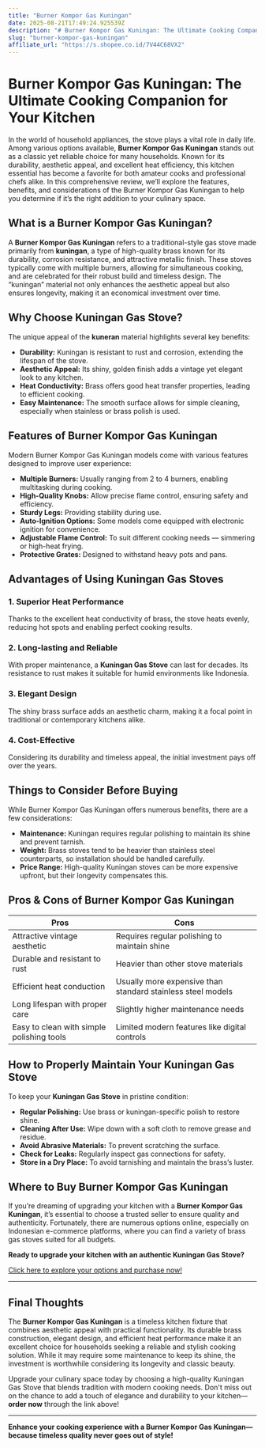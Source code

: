 ```yaml
---
title: "Burner Kompor Gas Kuningan"
date: 2025-08-21T17:49:24.925539Z
description: "# Burner Kompor Gas Kuningan: The Ultimate Cooking Companion for Your Kitchen..."
slug: "burner-kompor-gas-kuningan"
affiliate_url: "https://s.shopee.co.id/7V44C68VX2"
---
```

# Burner Kompor Gas Kuningan: The Ultimate Cooking Companion for Your Kitchen

In the world of household appliances, the stove plays a vital role in daily life. Among various options available, **Burner Kompor Gas Kuningan** stands out as a classic yet reliable choice for many households. Known for its durability, aesthetic appeal, and excellent heat efficiency, this kitchen essential has become a favorite for both amateur cooks and professional chefs alike. In this comprehensive review, we’ll explore the features, benefits, and considerations of the Burner Kompor Gas Kuningan to help you determine if it’s the right addition to your culinary space.

## What is a Burner Kompor Gas Kuningan?

A **Burner Kompor Gas Kuningan** refers to a traditional-style gas stove made primarily from **kuningan**, a type of high-quality brass known for its durability, corrosion resistance, and attractive metallic finish. These stoves typically come with multiple burners, allowing for simultaneous cooking, and are celebrated for their robust build and timeless design. The “kuningan” material not only enhances the aesthetic appeal but also ensures longevity, making it an economical investment over time.

## Why Choose Kuningan Gas Stove?

The unique appeal of the **kuneran** material highlights several key benefits:

- **Durability:** Kuningan is resistant to rust and corrosion, extending the lifespan of the stove.
- **Aesthetic Appeal:** Its shiny, golden finish adds a vintage yet elegant look to any kitchen.
- **Heat Conductivity:** Brass offers good heat transfer properties, leading to efficient cooking.
- **Easy Maintenance:** The smooth surface allows for simple cleaning, especially when stainless or brass polish is used.

## Features of Burner Kompor Gas Kuningan

Modern Burner Kompor Gas Kuningan models come with various features designed to improve user experience:

- **Multiple Burners:** Usually ranging from 2 to 4 burners, enabling multitasking during cooking.
- **High-Quality Knobs:** Allow precise flame control, ensuring safety and efficiency.
- **Sturdy Legs:** Providing stability during use.
- **Auto-Ignition Options:** Some models come equipped with electronic ignition for convenience.
- **Adjustable Flame Control:** To suit different cooking needs — simmering or high-heat frying.
- **Protective Grates:** Designed to withstand heavy pots and pans.

## Advantages of Using Kuningan Gas Stoves

### 1. Superior Heat Performance

Thanks to the excellent heat conductivity of brass, the stove heats evenly, reducing hot spots and enabling perfect cooking results.

### 2. Long-lasting and Reliable

With proper maintenance, a **Kuningan Gas Stove** can last for decades. Its resistance to rust makes it suitable for humid environments like Indonesia.

### 3. Elegant Design

The shiny brass surface adds an aesthetic charm, making it a focal point in traditional or contemporary kitchens alike.

### 4. Cost-Effective

Considering its durability and timeless appeal, the initial investment pays off over the years.

## Things to Consider Before Buying

While Burner Kompor Gas Kuningan offers numerous benefits, there are a few considerations:

- **Maintenance:** Kuningan requires regular polishing to maintain its shine and prevent tarnish.
- **Weight:** Brass stoves tend to be heavier than stainless steel counterparts, so installation should be handled carefully.
- **Price Range:** High-quality Kuningan stoves can be more expensive upfront, but their longevity compensates this.

## Pros & Cons of Burner Kompor Gas Kuningan

| Pros                                                    | Cons                                                      |
|----------------------------------------------------------|-----------------------------------------------------------|
| Attractive vintage aesthetic                            | Requires regular polishing to maintain shine           |
| Durable and resistant to rust                           | Heavier than other stove materials                       |
| Efficient heat conduction                                | Usually more expensive than standard stainless steel models |
| Long lifespan with proper care                          | Slightly higher maintenance needs                         |
| Easy to clean with simple polishing tools                | Limited modern features like digital controls           |

## How to Properly Maintain Your Kuningan Gas Stove

To keep your **Kuningan Gas Stove** in pristine condition:

- **Regular Polishing:** Use brass or kuningan-specific polish to restore shine.
- **Cleaning After Use:** Wipe down with a soft cloth to remove grease and residue.
- **Avoid Abrasive Materials:** To prevent scratching the surface.
- **Check for Leaks:** Regularly inspect gas connections for safety.
- **Store in a Dry Place:** To avoid tarnishing and maintain the brass’s luster.

## Where to Buy Burner Kompor Gas Kuningan

If you’re dreaming of upgrading your kitchen with a **Burner Kompor Gas Kuningan**, it’s essential to choose a trusted seller to ensure quality and authenticity. Fortunately, there are numerous options online, especially on Indonesian e-commerce platforms, where you can find a variety of brass gas stoves suited for all budgets.

**Ready to upgrade your kitchen with an authentic Kuningan Gas Stove?**

[Click here to explore your options and purchase now!](https://s.shopee.co.id/7V44C68VX2)

---

## Final Thoughts

The **Burner Kompor Gas Kuningan** is a timeless kitchen fixture that combines aesthetic appeal with practical functionality. Its durable brass construction, elegant design, and efficient heat performance make it an excellent choice for households seeking a reliable and stylish cooking solution. While it may require some maintenance to keep its shine, the investment is worthwhile considering its longevity and classic beauty.

Upgrade your culinary space today by choosing a high-quality Kuningan Gas Stove that blends tradition with modern cooking needs. Don't miss out on the chance to add a touch of elegance and durability to your kitchen—**order now** through the link above!

---

**Enhance your cooking experience with a Burner Kompor Gas Kuningan—because timeless quality never goes out of style!**